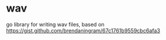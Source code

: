 # wav
go library for writing wav files, based on https://gist.github.com/brendaningram/67c1761b9559cbc6afa3
